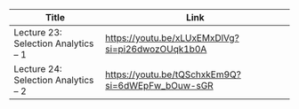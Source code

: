 




| Title | Link|
|---|----|
| Lecture 23: Selection Analytics – 1 | https://youtu.be/xLUxEMxDlVg?si=pi26dwozOUqk1b0A |
| Lecture 24: Selection Analytics – 2 | https://youtu.be/tQSchxkEm9Q?si=6dWEpFw_bOuw-sGR | 
